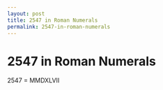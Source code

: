 ```yaml
---
layout: post
title: 2547 in Roman Numerals
permalink: 2547-in-roman-numerals
---
```


# 2547 in Roman Numerals

2547 = MMDXLVII
